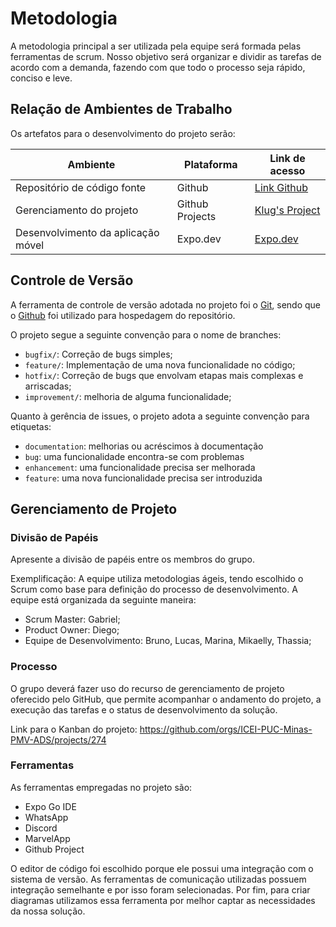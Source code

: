 
# Metodologia

A metodologia principal a ser utilizada pela equipe será formada pelas ferramentas de scrum. Nosso objetivo será organizar e dividir as tarefas de acordo com a demanda, fazendo com que todo o processo seja rápido, conciso e leve.

## Relação de Ambientes de Trabalho

Os artefatos para o desenvolvimento do projeto serão:

Ambiente | Plataforma | Link de acesso
--------- | ------ | -------
Repositório de código fonte | Github | [Link Github](https://github.com/ICEI-PUC-Minas-PMV-ADS/pmv-ads-2023-1-e3-proj-mov-t3-pmv-ads-2023-1-e3-proj-mov-t3-klug)
Gerenciamento do projeto | Github Projects | [Klug's Project](https://github.com/orgs/ICEI-PUC-Minas-PMV-ADS/projects/274/views/1)
Desenvolvimento da aplicação móvel | Expo.dev | [Expo.dev](https://expo.dev/)

## Controle de Versão

A ferramenta de controle de versão adotada no projeto foi o
[Git](https://git-scm.com/), sendo que o [Github](https://github.com)
foi utilizado para hospedagem do repositório.

O projeto segue a seguinte convenção para o nome de branches:

- `bugfix/`: Correção de bugs simples;
- `feature/`: Implementação de uma nova funcionalidade no código;
- `hotfix/`: Correção de bugs que envolvam etapas mais complexas e arriscadas;
- `improvement/`: melhoria de alguma funcionalidade;

Quanto à gerência de issues, o projeto adota a seguinte convenção para
etiquetas:

- `documentation`: melhorias ou acréscimos à documentação
- `bug`: uma funcionalidade encontra-se com problemas
- `enhancement`: uma funcionalidade precisa ser melhorada
- `feature`: uma nova funcionalidade precisa ser introduzida

## Gerenciamento de Projeto

### Divisão de Papéis

Apresente a divisão de papéis entre os membros do grupo.

Exemplificação: A equipe utiliza metodologias ágeis, tendo escolhido o Scrum como base para definição do processo de desenvolvimento. A equipe está organizada da seguinte maneira:
- Scrum Master: Gabriel;
- Product Owner: Diego;
- Equipe de Desenvolvimento: Bruno, Lucas, Marina, Mikaelly, Thassia;

### Processo

O grupo deverá fazer uso do recurso de gerenciamento de projeto oferecido pelo GitHub, que permite acompanhar o andamento do projeto, a execução das tarefas e o status de desenvolvimento da solução.

Link para o Kanban do projeto: https://github.com/orgs/ICEI-PUC-Minas-PMV-ADS/projects/274

<!--
> **Links Úteis**:
> - [Planejamento e Gestáo Ágil de Projetos](https://pucminas.instructure.com/courses/87878/pages/unidade-2-tema-2-utilizacao-de-ferramentas-para-controle-de-versoes-de-software)
> - [Sobre quadros de projeto](https://docs.github.com/pt/issues/organizing-your-work-with-project-boards/managing-project-boards/about-project-boards)
> - [Project management, made simple](https://github.com/features/project-management/)
> - [Sobre quadros de projeto](https://docs.github.com/pt/github/managing-your-work-on-github/about-project-boards)
> - [Como criar Backlogs no Github](https://www.youtube.com/watch?v=RXEy6CFu9Hk)
> - [Tutorial Slack](https://slack.com/intl/en-br/)
-->

### Ferramentas

As ferramentas empregadas no projeto são:

- Expo Go IDE
- WhatsApp
- Discord
- MarvelApp
- Github Project

O editor de código foi escolhido porque ele possui uma integração com o sistema de versão. As ferramentas de comunicação utilizadas possuem integração semelhante e por isso foram selecionadas. Por fim, para criar diagramas utilizamos essa ferramenta por melhor captar as necessidades da nossa solução.

<!--
Liste quais ferramentas foram empregadas no desenvolvimento do projeto, justificando a escolha delas, sempre que possível.

> **Possíveis Ferramentas que auxiliarão no gerenciamento**: 
> - [Slack](https://slack.com/)
> - [Github](https://github.com/)
-->
